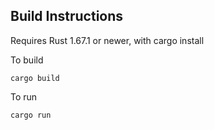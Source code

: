 ## Build Instructions
Requires Rust 1.67.1 or newer, with cargo install

To build
```
cargo build
```

To run
```
cargo run
```